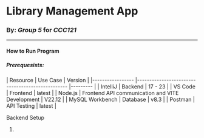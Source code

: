 <h1>Library Management App</h1>
<h3>By: <i>Group 5</i> for <i>CCC121</i></h3>
<hr />

<h4>How to Run Program</h4>
<h5>Prerequesists: </h5>
| Resource        	| Use Case                                        	| Version 	|
|-----------------	|-------------------------------------------------	|---------	|
| IntelliJ        	| Backend                                         	| 17 - 23 	|
| VS Code         	| Frontend                                        	| latest  	|
| Node.js         	| Frontend API communication and VITE Development 	| V22.12  	|
| MySQL Workbench 	| Database                                        	| v8.3    	|
| Postman         	| API Testing                                     	| latest  	|

Backend Setup
<ol>
  <li></li>
</ol>
